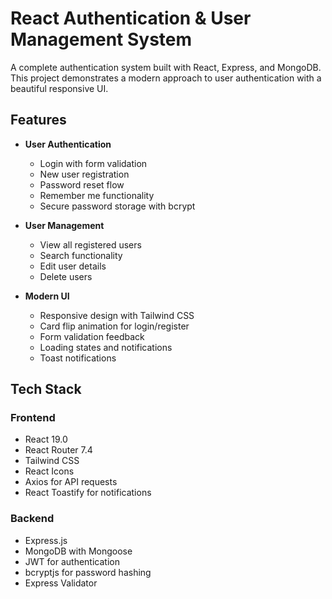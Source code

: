 # React Authentication & User Management System

A complete authentication system built with React, Express, and MongoDB. This project demonstrates a modern approach to user authentication with a beautiful responsive UI.

## Features

- **User Authentication**
  - Login with form validation
  - New user registration
  - Password reset flow
  - Remember me functionality
  - Secure password storage with bcrypt

- **User Management**
  - View all registered users
  - Search functionality
  - Edit user details
  - Delete users
  
- **Modern UI**
  - Responsive design with Tailwind CSS
  - Card flip animation for login/register
  - Form validation feedback
  - Loading states and notifications
  - Toast notifications

## Tech Stack

### Frontend
- React 19.0
- React Router 7.4
- Tailwind CSS
- React Icons
- Axios for API requests
- React Toastify for notifications

### Backend
- Express.js
- MongoDB with Mongoose
- JWT for authentication
- bcryptjs for password hashing
- Express Validator



